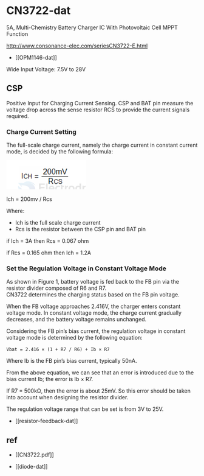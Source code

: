 
# CN3722-dat

5A, Multi-Chemistry Battery Charger IC With Photovoltaic Cell MPPT Function

http://www.consonance-elec.com/seriesCN3722-E.html

- [[OPM1146-dat]]

Wide Input Voltage: 7.5V to 28V



## CSP 

Positive  Input  for  Charging  Current  Sensing.  CSP  and  BAT  pin  measure  the  
voltage drop across the sense resistor RCS to provide the current signals required. 

### Charge Current Setting 

The full-scale charge current, namely the charge current in constant current mode, is decided by the following formula: 

![](2025-08-27-18-22-27.png)

Ich = 200mv / Rcs 

Where:        
- Ich is the full scale charge current 
- Rcs is the resistor between the CSP pin and BAT pin

if Ich = 3A then Rcs = 0.067 ohm

if Rcs = 0.165 ohm then Ich = 1.2A



### Set the Regulation Voltage in Constant Voltage Mode 

As shown in Figure 1, battery voltage is fed back to the FB pin via the resistor divider composed of R6 and R7.  
CN3722 determines the charging status based on the FB pin voltage. 

When the FB voltage approaches 2.416V, the charger enters constant voltage mode. In constant voltage mode, the charge current gradually decreases, and the battery voltage remains unchanged.  

Considering the FB pin’s bias current, the regulation voltage in constant voltage mode is determined by the following equation:  

    Vbat = 2.416 × (1 + R7 / R6) + Ib × R7

Where Ib is the FB pin’s bias current, typically 50nA.  

From the above equation, we can see that an error is introduced due to the bias current Ib; the error is Ib × R7.  

If R7 = 500kΩ, then the error is about 25mV. So this error should be taken into account when designing the resistor divider.  

The regulation voltage range that can be set is from 3V to 25V.

- [[resistor-feedback-dat]]



## ref 

- [[CN3722.pdf]]

- [[diode-dat]]
